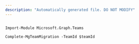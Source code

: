```yaml
---
description: "Automatically generated file. DO NOT MODIFY"
---
```


```powershellv2

Import-Module Microsoft.Graph.Teams

Complete-MgTeamMigration -TeamId $teamId

```
